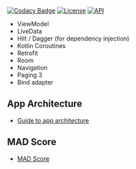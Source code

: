 [![Codacy Badge](https://api.codacy.com/project/badge/Grade/6220d7004ad04140b76ef52fcfd4a642)](https://app.codacy.com/gh/batdemir/kotlin.template.project?utm_source=github.com&utm_medium=referral&utm_content=batdemir/kotlin.template.project&utm_campaign=Badge_Grade_Settings)
[![License](https://img.shields.io/badge/License-Apache%202.0-blue.svg)](https://opensource.org/licenses/Apache-2.0)
[![API](https://img.shields.io/badge/API-26%2B-red.svg?style=flat)](https://android-arsenal.com/api?level=21)

- ViewModel
- LiveData
- Hilt / Dagger (for dependency injection)
- Kotlin Coroutines
- Retrofit
- Room
- Navigation
- Paging 3
- Bind adapter

## App Architecture

- [Guide to app architecture](https://developer.android.com/jetpack/guide)

## MAD Score

- [MAD Score](https://madscorecard.withgoogle.com/scorecards/831958734/)

